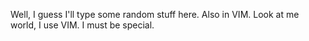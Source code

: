Well, I guess I'll type some random stuff here. Also in VIM. Look at me world, I use VIM. I must be special.
